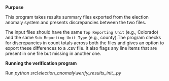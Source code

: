 
**Purpose**

This program takes results summary files exported from the election anomaly system and presents discrepancies between the two files. 

The input files should have the same `Top Reporting Unit` (e.g., Colorado) and the same `Sub Reporting Unit Type` (e.g., county).The program checks for discrepancies in count totals across both the files and gives an option to export these differences to a .csv file. It also flags any line items that are present in one file but missing in another one. 


**Running the verification program**

Run *python src\election_anomaly\verify_results\__init__.py*

